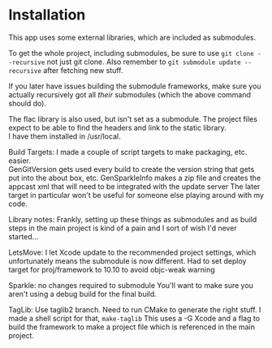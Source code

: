 #  Installation

This app uses some external libraries, which are included as submodules.

To get the whole project, including submodules, be sure to use
`git clone --recursive` not just git clone.
Also remember to `git submodule update --recursive` after fetching new stuff.

If you later have issues building the submodule frameworks, make sure you actually recursively got all *their* 
submodules (which the above command should do).

The flac library is also used, but isn't set as a submodule.  The project files expect to be able to find the headers and link to the static library.  
I have them installed in /usr/local.

Build Targets:
I made a couple of script targets to make packaging, etc. easier.  
GenGitVersion gets used every build to create the version string that gets put into the about box, etc.
GenSparkleInfo makes a zip file and creates the appcast xml that will need to be integrated with the update server
The later target in particular won't be useful for someone else playing around with my code.



Library notes:
Frankly, setting up these things as submodules and as build steps in the main project is kind of a pain and I sort of wish I'd never started...


LetsMove:
I let Xcode update to the recommended project settings, which unfortunately means the submodule is now different.
Had to set deploy target for proj/framework to 10.10 to avoid objc-weak warning

Sparkle:  no changes required to submodule
You'll want to make sure you aren't using a debug build for the final build.

TagLib:
Use taglib2 branch.  Need to run CMake to generate the right stuff.  I made a shell script for that, `make-taglib`
This uses a -G Xcode  and a flag to build the framework to make a project file which is referenced in the main project.



